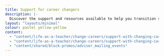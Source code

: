 ```yaml
---
title: Support for career changers
description: |-
  Discover the support and resources available to help you transition smoothly into a rewarding teaching career.
layout: "layouts/minimal"
colour: pastel yellow-yellow
content: 
  - "content/life-as-a-teacher/change-careers/support-with-changing-careers/header" 
  - "content/life-as-a-teacher/change-careers/support-with-changing-careers/article"
  - "content/shared/block-promos/adviser_mailing_events"
---
```

